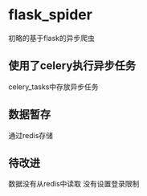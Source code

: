 # flask_spider
初略的基于flask的异步爬虫
## 使用了celery执行异步任务
celery_tasks中存放异步任务
## 数据暂存
通过redis存储
## 待改进
数据没有从redis中读取
没有设置登录限制

